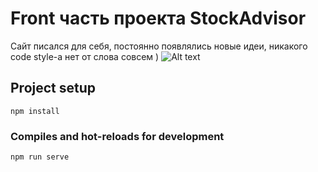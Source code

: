 # Front часть проекта StockAdvisor

Сайт писался для себя, постоянно появлялись новые идеи, никакого code style-а нет от слова совсем )
![Alt text](https://i.ibb.co/93hyXjB/Screenshot-from-2022-01-26-10-50-13.png "Главная StockAdvisor")


## Project setup
```
npm install
```

### Compiles and hot-reloads for development
```
npm run serve
```

